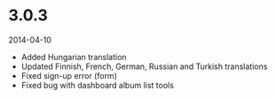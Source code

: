 # 3.0.3

2014-04-10

- Added Hungarian translation
- Updated Finnish, French, German, Russian and Turkish translations
- Fixed sign-up error (form)
- Fixed bug with dashboard album list tools
